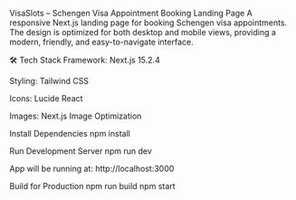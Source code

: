 VisaSlots – Schengen Visa Appointment Booking Landing Page
A responsive Next.js landing page for booking Schengen visa appointments.
The design is optimized for both desktop and mobile views, providing a modern,
friendly, and easy-to-navigate interface.

🛠 Tech Stack
Framework: Next.js 15.2.4

Styling: Tailwind CSS

Icons: Lucide React

Images: Next.js Image Optimization

Install Dependencies
npm install

Run Development Server
npm run dev

App will be running at: http://localhost:3000

Build for Production
npm run build
npm start
